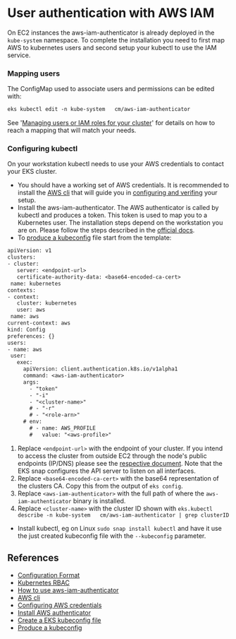 # User authentication with AWS IAM

On EC2 instances the aws-iam-authenticator is already deployed in the `kube-system` namespace. To complete the
installation you need to first map AWS to kubernetes users and second setup your kubectl to use the IAM service.

### Mapping users

The ConfigMap used to associate users and permissions can be edited with: 
```dtd
eks kubectl edit -n kube-system   cm/aws-iam-authenticator
```
See '[Managing users or IAM roles for your cluster](https://docs.aws.amazon.com/eks/latest/userguide/add-user-role.html)'
for details on how to reach a mapping that will match your needs.


### Configuring kubectl

On your workstation kubectl needs to use your AWS credentials to contact your EKS cluster.
 
 * You should have a working set of AWS credentials. It is recommended to install the [AWS cli](https://aws.amazon.com/cli/)
  that will guide you in 
  [configuring and verifing](https://docs.aws.amazon.com/cli/latest/userguide/cli-configure-quickstart.html) your setup. 
 * Install the aws-iam-authenticator. The AWS authenticator is called by kubectl and produces a token. This token is
  used to map you to a Kubernetes user. The installation steps depend on the workstation you are on. Please follow the
  steps described in the [official docs](https://docs.aws.amazon.com/eks/latest/userguide/install-aws-iam-authenticator.html).
 * To [produce a kubeconfig](https://docs.aws.amazon.com/eks/latest/userguide/create-kubeconfig.html) file start from the template:
 ```dtd
apiVersion: v1
clusters:
- cluster:
    server: <endpoint-url>
    certificate-authority-data: <base64-encoded-ca-cert>
  name: kubernetes
contexts:
- context:
    cluster: kubernetes
    user: aws
  name: aws
current-context: aws
kind: Config
preferences: {}
users:
- name: aws
  user:
    exec:
      apiVersion: client.authentication.k8s.io/v1alpha1
      command: <aws-iam-authenticator>
      args:
        - "token"
        - "-i"
        - "<cluster-name>"
        # - "-r"
        # - "<role-arn>"
      # env:
        # - name: AWS_PROFILE
        #   value: "<aws-profile>"
```
   1. Replace `<endpoint-url>` with the endpoint of your cluster. If you intend to access the cluster from outside EC2
    through the node's public endpoints (IP/DNS) please see the [respective document](access.md). Note that the EKS snap
    configures the API server to listen on all interfaces.
   1. Replace `<base64-encoded-ca-cert>` with the base64 representation of the clusters CA. Copy this from the output of
    `eks config`.
   1. Replace `<aws-iam-authenticator>` with the full path of where the `aws-iam-authenticator` binary is installed.
   1. Replace `<cluster-name>` with the cluster ID shown with `eks.kubectl describe -n kube-system   cm/aws-iam-authenticator | grep clusterID`
 * Install kubectl, eg on Linux `sudo snap install kubectl` and have it use the just created kubeconfig file with the
  `--kubeconfig` parameter.

## References
 * [Configuration Format](https://github.com/kubernetes-sigs/aws-iam-authenticator#full-configuration-format)
 * [Kubernetes RBAC](https://kubernetes.io/docs/reference/access-authn-authz/rbac/)
 * [How to use aws-iam-authenticator](https://github.com/kubernetes-sigs/aws-iam-authenticator)
 * [AWS cli](https://aws.amazon.com/cli/)
 * [Configuring AWS credentials](https://docs.aws.amazon.com/cli/latest/userguide/cli-configure-quickstart.html)
 * [Install AWS authenticator](https://docs.aws.amazon.com/eks/latest/userguide/install-aws-iam-authenticator.html)
 * [Create a EKS kubeconfig file](https://docs.aws.amazon.com/eks/latest/userguide/create-kubeconfig.html)
 * [Produce a kubeconfig](https://docs.aws.amazon.com/eks/latest/userguide/create-kubeconfig.html)